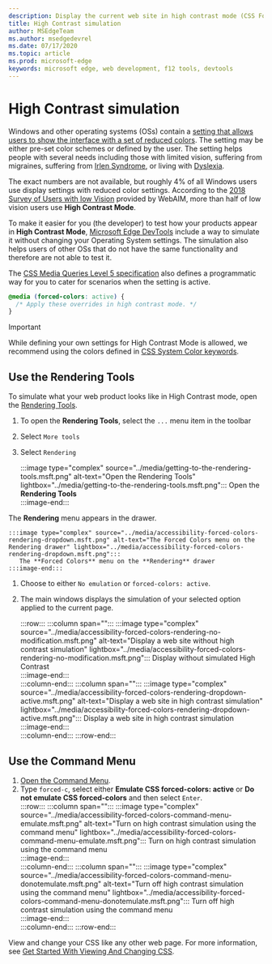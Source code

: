 ```yaml
---
description: Display the current web site in high contrast mode (CSS Forced Color)
title: High Contrast simulation
author: MSEdgeTeam
ms.author: msedgedevrel
ms.date: 07/17/2020
ms.topic: article
ms.prod: microsoft-edge
keywords: microsoft edge, web development, f12 tools, devtools
---
```


# High Contrast simulation  

Windows and other operating systems \(OSs\) contain a [setting that allows users to show the interface with a set of reduced colors][WindowsHighContrastMode].  The setting may be either pre-set color schemes or defined by the user.  The setting helps people with several needs including those with limited vision, suffering from migraines, suffering from [Irlen Syndrome][WikiIrlenSyndrome], or living with [Dyslexia][WikiDyslexia].  

The exact numbers are not available, but roughly 4% of all Windows users use display settings with reduced color settings.  According to the [2018 Survey of Users with low Vision][WebaimProjectsLowvisionsurvey2Contrastmode] provided by WebAIM, more than half of low vision users use **High Contrast Mode**.  

To make it easier for you \(the developer\) to test how your products appear in **High Contrast Mode**, [Microsoft Edge DevTools][DevtoolsGuideChromiumMain] include a way to simulate it without changing your Operating System settings.  The simulation also helps users of other OSs that do not have the same functionality and therefore are not able to test it.  

The [CSS Media Queries Level 5 specification][CsswgDraftsMediaqueries5ForcedColors] also defines a programmatic way for you to cater for scenarios when the setting is active.  

```css
@media (forced-colors: active) {
  /* Apply these overrides in high contrast mode. */
}
```  

> [!IMPORTANT]
> While defining your own settings for High Contrast Mode is allowed, we recommend using the colors defined in [CSS System Color keywords][CsswgDraftsColorsSystem].  

## Use the Rendering Tools  

To simulate what your web product looks like in High Contrast mode, open the [Rendering Tools][DevtoolsGuideChromiumRenderingTools].  

1.  To open the **Rendering Tools**, select the `...` menu item in the toolbar  
1.  Select `More tools`  
1.  Select `Rendering`  
    
    :::image type="complex" source="../media/getting-to-the-rendering-tools.msft.png" alt-text="Open the Rendering Tools" lightbox="../media/getting-to-the-rendering-tools.msft.png":::
       Open the **Rendering Tools**  
    :::image-end:::  

The **Rendering** menu appears in the drawer.  

    
    :::image type="complex" source="../media/accessibility-forced-colors-rendering-dropdown.msft.png" alt-text="The Forced Colors menu on the Rendering drawer" lightbox="../media/accessibility-forced-colors-rendering-dropdown.msft.png":::
       The **Forced Colors** menu on the **Rendering** drawer  
    :::image-end:::  
    
1.  Choose to either `No emulation` or `forced-colors: active`.  
    
1.  The main windows displays the simulation of your selected option applied to the current page.  
    
    :::row:::
       :::column span="":::
          :::image type="complex" source="../media/accessibility-forced-colors-rendering-no-modification.msft.png" alt-text="Display a web site without high contrast simulation" lightbox="../media/accessibility-forced-colors-rendering-no-modification.msft.png":::
             Display without simulated High Contrast  
          :::image-end:::  
       :::column-end:::
       :::column span="":::
          :::image type="complex" source="../media/accessibility-forced-colors-rendering-dropdown-active.msft.png" alt-text="Display a web site in high contrast simulation" lightbox="../media/accessibility-forced-colors-rendering-dropdown-active.msft.png":::
             Display a web site in high contrast simulation  
          :::image-end:::  
       :::column-end:::
    :::row-end:::
    
## Use the Command Menu  

1.  [Open the Command Menu][DevtoolsGuideChromiumCommandMenuIndexOpen].  
1.  Type `forced-c`, select either **Emulate CSS forced-colors: active** or **Do not emulate CSS forced-colors**  and then select `Enter`.  
    :::row:::
       :::column span="":::
          :::image type="complex" source="../media/accessibility-forced-colors-command-menu-emulate.msft.png" alt-text="Turn on high contrast simulation using the command menu" lightbox="../media/accessibility-forced-colors-command-menu-emulate.msft.png":::
              Turn on high contrast simulation using the command menu  
          :::image-end:::  
       :::column-end:::
       :::column span="":::
          :::image type="complex" source="../media/accessibility-forced-colors-command-menu-donotemulate.msft.png" alt-text="Turn off high contrast simulation using the command menu" lightbox="../media/accessibility-forced-colors-command-menu-donotemulate.msft.png":::
             Turn off high contrast simulation using the command menu  
          :::image-end:::  
       :::column-end:::
    :::row-end:::  

View and change your CSS like any other web page.  For more information, see [Get Started With Viewing And Changing CSS][DevtoolsGuideChromiumCssIndex].  

<!-- links --> 

[DevtoolsGuideChromiumMain]: ../../devtools-guide-chromium.md "Microsoft Edge (Chromium) Developer Tools | Microsoft Docs"  
[DevtoolsGuideChromiumCommandMenuIndexOpen]: ../command-menu/index.md#open-the-command-menu "Open the Command Menu - Run Commands With The Microsoft Edge DevTools Command Menu | Microsoft Docs"  
[DevtoolsGuideChromiumCssIndex]: ../css/index.md "Get Started With Viewing And Changing CSS | Microsoft Docs"  
[DevtoolsGuideChromiumRenderingTools]: ../rendering-tools/index.md "Microsoft Edge (Chromium) Rendering Tools | Microsoft Docs"  

[CsswgDraftsColorsSystem]: https://drafts.csswg.org/css-color#css-system-colors "CSS System Colors"  
[CsswgDraftsMediaqueries5ForcedColors]: https://drafts.csswg.org/mediaqueries-5#forced-colors "CSS Media Queries Specification on forced colors "  

[WebaimProjectsLowvisionsurvey2Contrastmode]: https://webaim.org/projects/lowvisionsurvey2#contrastMode "High Contrast Modes - Survey of Users with Low Vision #2 Results | WebAIM"  

[WindowsHighContrastMode]: https://support.microsoft.com/help/13862 "How to enable high contrast mode in Windows 10"  

[WikiDyslexia]: https://en.wikipedia.org/wiki/Dyslexia "Dyslexia | Wikipedia"  
[WikiIrlenSyndrome]: https://en.wikipedia.org/wiki/Irlen_syndrome "Irlen Syndrome | Wikipedia"  
